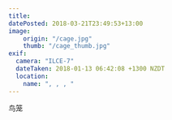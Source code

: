 ```yaml
---
title: 
datePosted: 2018-03-21T23:49:53+13:00
image: 
    origin: "/cage.jpg"
    thumb: "/cage_thumb.jpg"
exif:
  camera: "ILCE-7"
  dateTaken: 2018-01-13 06:42:08 +1300 NZDT
  location:
    name: ", , , "
---
```


鸟笼
	